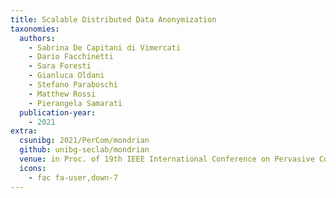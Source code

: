 ```yaml
---
title: Scalable Distributed Data Anonymization
taxonomies:
  authors:
    - Sabrina De Capitani di Vimercati
    - Dario Facchinetti
    - Sara Foresti
    - Gianluca Oldani
    - Stefano Paraboschi
    - Matthew Rossi
    - Pierangela Samarati
  publication-year:
    - 2021
extra:
  csunibg: 2021/PerCom/mondrian
  github: unibg-seclab/mondrian
  venue: in Proc. of 19th IEEE International Conference on Pervasive Computing and Communications (PerCom), Kassel, Germany. March 22-26, 2021
  icons:
    - fac fa-user,down-7
---
```


